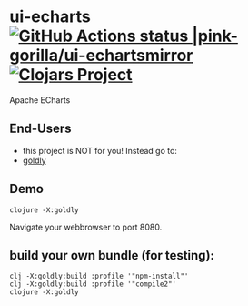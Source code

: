 # ui-echarts [![GitHub Actions status |pink-gorilla/ui-echartsmirror](https://github.com/pink-gorilla/ui-echarts/workflows/CI/badge.svg)](https://github.com/pink-gorilla/ui-echarts/actions?workflow=CI)[![Clojars Project](https://img.shields.io/clojars/v/org.pinkgorilla/ui-echarts.svg)](https://clojars.org/org.pinkgorilla/ui-echarts)

Apache ECharts

## End-Users
- this project is NOT for you! Instead go to:
- [goldly](https://github.com/pink-gorilla/goldly)
 
## Demo

```
clojure -X:goldly
```

Navigate your webbrowser to port 8080. 

## build your own bundle (for testing):


```
clj -X:goldly:build :profile '"npm-install"'
clj -X:goldly:build :profile '"compile2"'
clojure -X:goldly
```